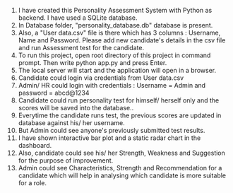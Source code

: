 1. I have created this Personality Assessment System with Python as backend. I have used a SQLite database.
2. In Database folder, "personality_database.db" database is present.
3. Also, a "User data.csv" file is there which has 3 columns : Username, Name and Password.
Please add new candidate's details in the csv file and run Assessment test for the candidate.
4. To run this project, open root directory of this project in command prompt. Then write python app.py  and press Enter.
5. The local server will start and the application will open in a browser.
6. Candidate could login via credentials from User data.csv
7. Admin/ HR could login with credentials : Username = Admin and password = abcd@1234
8. Candidate could run personality test for himself/ herself only and the scores will be saved into the database..
9. Everytime the candidate runs test, the previous scores are updated in database against his/ her username.
10. But Admin could see anyone's previously submitted test results.
11. I have shown interactive bar plot and a static radar chart in the dashboard.
12. Also, candidate could see his/ her Strength, Weakness and Suggestion for the purpose of improvement.
13. Admin could see Characteristics, Strength and Recommendation for a candidate which will help in analysing which candidate is more suitable for a role.
